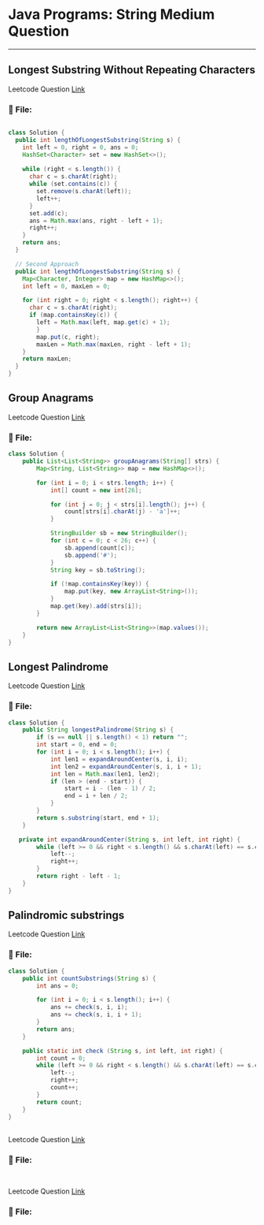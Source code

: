 # Java Programs: String Medium Question
---


##  Longest Substring Without Repeating Characters
Leetcode Question [Link](https://leetcode.com/problems/longest-substring-without-repeating-characters/)
### 📄 File:
```java

class Solution {
  public int lengthOfLongestSubstring(String s) {
    int left = 0, right = 0, ans = 0;
    HashSet<Character> set = new HashSet<>();
    
    while (right < s.length()) {
      char c = s.charAt(right);  
      while (set.contains(c)) {
        set.remove(s.charAt(left));
        left++;
      }
      set.add(c);
      ans = Math.max(ans, right - left + 1);
      right++;
    }  
    return ans;
  }

  // Second Approach
  public int lengthOfLongestSubstring(String s) {
    Map<Character, Integer> map = new HashMap<>();
    int left = 0, maxLen = 0;

    for (int right = 0; right < s.length(); right++) {
      char c = s.charAt(right);
      if (map.containsKey(c)) {
        left = Math.max(left, map.get(c) + 1);
        }
        map.put(c, right);
        maxLen = Math.max(maxLen, right - left + 1);
    }
    return maxLen;
  }
}
```



##  Group Anagrams
Leetcode Question [Link](https://leetcode.com/problems/group-anagrams/)
### 📄 File:
```java
class Solution {
    public List<List<String>> groupAnagrams(String[] strs) {
        Map<String, List<String>> map = new HashMap<>();

        for (int i = 0; i < strs.length; i++) {
            int[] count = new int[26];

            for (int j = 0; j < strs[i].length(); j++) {
                count[strs[i].charAt(j) - 'a']++;
            }

            StringBuilder sb = new StringBuilder();
            for (int c = 0; c < 26; c++) {
                sb.append(count[c]);
                sb.append('#');  
            }
            String key = sb.toString();

            if (!map.containsKey(key)) {
                map.put(key, new ArrayList<String>());
            }
            map.get(key).add(strs[i]);
        }

        return new ArrayList<List<String>>(map.values());
    }
}

```



##  Longest Palindrome
Leetcode Question [Link](https://leetcode.com/problems/longest-palindromic-substring/)
### 📄 File:
```java
class Solution {
    public String longestPalindrome(String s) {
        if (s == null || s.length() < 1) return "";
        int start = 0, end = 0;
        for (int i = 0; i < s.length(); i++) {
            int len1 = expandAroundCenter(s, i, i);
            int len2 = expandAroundCenter(s, i, i + 1);  
            int len = Math.max(len1, len2);
            if (len > (end - start)) {
                start = i - (len - 1) / 2;  
                end = i + len / 2;
            }
        }
        return s.substring(start, end + 1);
    }

   private int expandAroundCenter(String s, int left, int right) {
        while (left >= 0 && right < s.length() && s.charAt(left) == s.charAt(right)){
            left--;
            right++;
        }
        return right - left - 1;
    }
}

```



##  Palindromic substrings
Leetcode Question [Link](https://leetcode.com/problems/palindromic-substrings/)
### 📄 File:
```java
class Solution {
    public int countSubstrings(String s) {
        int ans = 0;

        for (int i = 0; i < s.length(); i++) {
            ans += check(s, i, i);
            ans += check(s, i, i + 1);
        }
        return ans;
    }

    public static int check (String s, int left, int right) {
        int count = 0;
        while (left >= 0 && right < s.length() && s.charAt(left) == s.charAt(right)) {
            left--;
            right++;
            count++;
        }
        return count;
    }
}
```

##  
Leetcode Question [Link]()
### 📄 File:
```java

```

##  
Leetcode Question [Link]()
### 📄 File:
```java

```